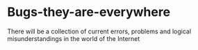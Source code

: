 # Bugs-they-are-everywhere

There will be a collection of current errors, problems and logical misunderstandings in the world of the Internet
